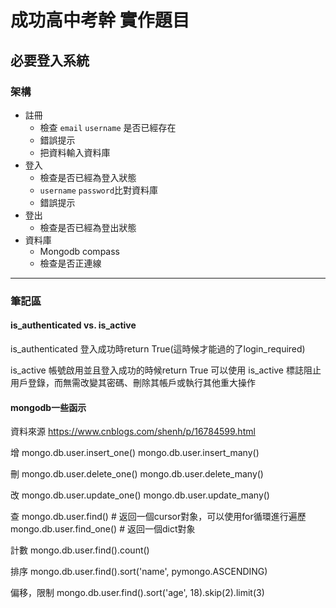 # 成功高中考幹 實作題目
## 必要登入系統
### 架構
+ 註冊
  - 檢查 `email` `username` 是否已經存在 
  - 錯誤提示
  - 把資料輸入資料庫
+ 登入
  - 檢查是否已經為登入狀態
  - `username` `password`比對資料庫
  - 錯誤提示
+ 登出
  - 檢查是否已經為登出狀態
+ 資料庫
  - Mongodb compass
  - 檢查是否正連線

---
### 筆記區

#### is_authenticated vs. is_active
is_authenticated
登入成功時return True(這時候才能過的了login_required)   

is_active
帳號啟用並且登入成功的時候return True 
可以使用 is_active 標誌阻止用戶登錄，而無需改變其密碼、刪除其帳戶或執行其他重大操作

#### mongodb一些函示
資料來源 https://www.cnblogs.com/shenh/p/16784599.html

增
mongo.db.user.insert_one()
mongo.db.user.insert_many()

 刪
mongo.db.user.delete_one()
mongo.db.user.delete_many()

 改
mongo.db.user.update_one()
mongo.db.user.update_many()

 查
mongo.db.user.find()    # 返回一個cursor對象，可以使用for循環進行遍歷
mongo.db.user.find_one()    # 返回一個dict對象

 計數
mongo.db.user.find().count()


 排序
mongo.db.user.find().sort('name', pymongo.ASCENDING)


 偏移，限制
mongo.db.user.find().sort('age', 18).skip(2).limit(3)

